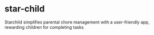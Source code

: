 # star-child
Starchild simplifies parental chore management with a user-friendly app, rewarding children for completing tasks
